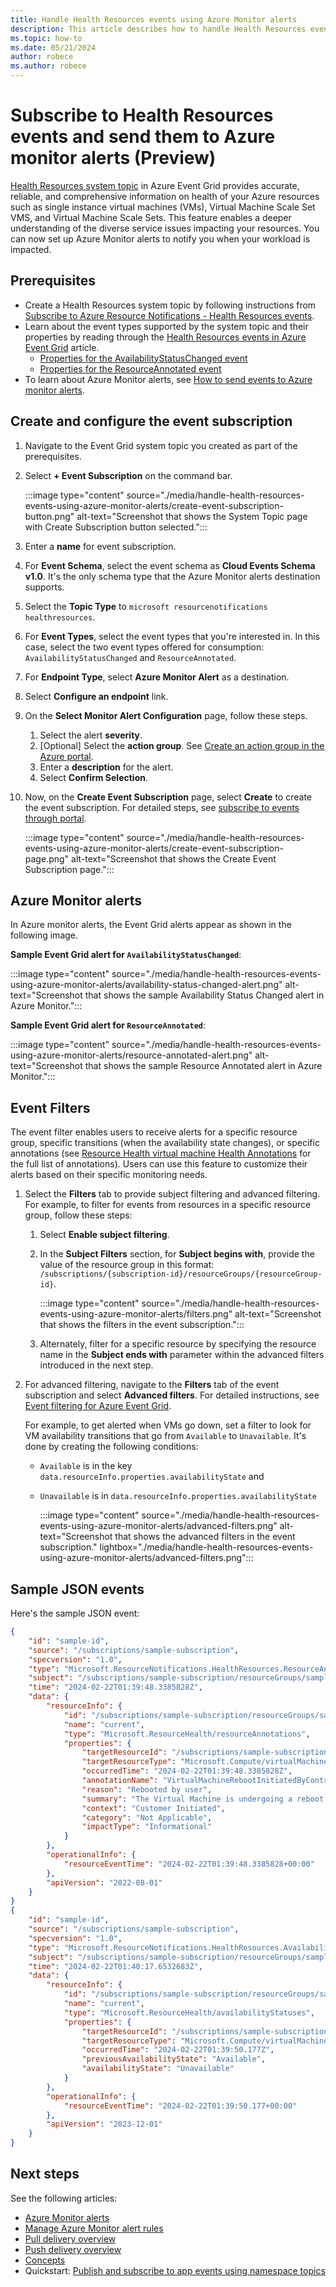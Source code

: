 ```yaml
---
title: Handle Health Resources events using Azure Monitor alerts
description: This article describes how to handle Health Resources events using Azure Monitor alerts. 
ms.topic: how-to
ms.date: 05/21/2024
author: robece
ms.author: robece
---
```


# Subscribe to Health Resources events and send them to Azure monitor alerts (Preview)

[Health Resources system topic](event-schema-health-resources.md) in Azure Event Grid provides accurate, reliable, and comprehensive information on health of your Azure resources such as single instance virtual machines (VMs), Virtual Machine Scale Set VMS, and Virtual Machine Scale Sets. This feature enables a deeper understanding of the diverse service issues impacting your resources. You can now set up Azure Monitor alerts to notify you when your workload is impacted.

## Prerequisites

- Create a Health Resources system topic by following instructions from [Subscribe to Azure Resource Notifications - Health Resources events](subscribe-to-resource-notifications-health-resources-events.md). 
- Learn about the event types supported by the system topic and their properties by reading through the [Health Resources events in Azure Event Grid](event-schema-health-resources.md#event-types) article.
    - [Properties for the AvailabilityStatusChanged event](event-schema-health-resources.md#properties-for-the-availabilitystatuschanged-event)
    - [Properties for the ResourceAnnotated event](event-schema-health-resources.md#properties-for-the-resourceannotated-event)
- To learn about Azure Monitor alerts, see [How to send events to Azure monitor alerts](handler-azure-monitor-alerts.md).

## Create and configure the event subscription

1. Navigate to the Event Grid system topic you created as part of the prerequisites. 
1. Select **+ Event Subscription** on the command bar. 

    :::image type="content" source="./media/handle-health-resources-events-using-azure-monitor-alerts/create-event-subscription-button.png" alt-text="Screenshot that shows the System Topic page with Create Subscription button selected.":::
1. Enter a **name** for event subscription.
1. For **Event Schema**, select the event schema as **Cloud Events Schema v1.0**. It's the only schema type that the Azure Monitor alerts destination supports.
1. Select the **Topic Type** to `microsoft resourcenotifications healthresources`.
1. For **Event Types**, select the event types that you're interested in. In this case, select the two event types offered for consumption: `AvailabilityStatusChanged` and `ResourceAnnotated`.
1. For **Endpoint Type**, select **Azure Monitor Alert** as a destination.
1. Select **Configure an endpoint** link.
1. On the **Select Monitor Alert Configuration** page, follow these steps.
    1. Select the alert **severity**.
    1. [Optional] Select the **action group**. See [Create an action group in the Azure portal](../azure-monitor/alerts/action-groups.md).
    1. Enter a **description** for the alert.
    1. Select **Confirm Selection**.    
1. Now, on the **Create Event Subscription** page, select **Create** to create the event subscription. For detailed steps, see [subscribe to events through portal](subscribe-through-portal.md).

    :::image type="content" source="./media/handle-health-resources-events-using-azure-monitor-alerts/create-event-subscription-page.png" alt-text="Screenshot that shows the Create Event Subscription page.":::


## Azure Monitor alerts

In Azure monitor alerts, the Event Grid alerts appear as shown in the following image.

**Sample Event Grid alert for `AvailabilityStatusChanged`**:

:::image type="content" source="./media/handle-health-resources-events-using-azure-monitor-alerts/availability-status-changed-alert.png" alt-text="Screenshot that shows the sample Availability Status Changed alert in Azure Monitor.":::

**Sample Event Grid alert for `ResourceAnnotated`**:

:::image type="content" source="./media/handle-health-resources-events-using-azure-monitor-alerts/resource-annotated-alert.png" alt-text="Screenshot that shows the sample Resource Annotated alert in Azure Monitor.":::

## Event Filters
The event filter enables users to receive alerts for a specific resource group, specific transitions (when the availability state changes), or specific annotations (see [Resource Health virtual machine Health Annotations](../service-health/resource-health-vm-annotation.md) for the full list of annotations). Users can use this feature to customize their alerts based on their specific monitoring needs.


1. Select the **Filters** tab to provide subject filtering and advanced filtering. For example, to filter for events from resources in a specific resource group, follow these steps:
    1. Select **Enable subject filtering**.
    1. In the **Subject Filters** section, for **Subject begins with**, provide the value of the resource group in this format: `/subscriptions/{subscription-id}/resourceGroups/{resourceGroup-id}`.
    
        :::image type="content" source="./media/handle-health-resources-events-using-azure-monitor-alerts/filters.png" alt-text="Screenshot that shows the filters in the event subscription.":::        
    1. Alternately, filter for a specific resource by specifying the resource name in the **Subject ends with** parameter within the advanced filters introduced in the next step.
2.	For advanced filtering, navigate to the **Filters** tab of the event subscription and select **Advanced filters**. For detailed instructions, see [Event filtering for Azure Event Grid](event-filtering.md#advanced-filtering). 

    For example, to get alerted when VMs go down, set a filter to look for VM availability transitions that go from `Available` to `Unavailable`. It's done by creating the following conditions: 

    - `Available` is in the key `data.resourceInfo.properties.availabilityState` and
    - `Unavailable` is in `data.resourceInfo.properties.availabilityState`
    
        :::image type="content" source="./media/handle-health-resources-events-using-azure-monitor-alerts/advanced-filters.png" alt-text="Screenshot that shows the advanced filters in the event subscription." lightbox="./media/handle-health-resources-events-using-azure-monitor-alerts/advanced-filters.png":::     

  
## Sample JSON events

Here's the sample JSON event:

```json
{
    "id": "sample-id",
    "source": "/subscriptions/sample-subscription",
    "specversion": "1.0",
    "type": "Microsoft.ResourceNotifications.HealthResources.ResourceAnnotated",
    "subject": "/subscriptions/sample-subscription/resourceGroups/sample-rg/providers/Microsoft.Compute/virtualMachines/sample-machine",
    "time": "2024-02-22T01:39:48.3385828Z",
    "data": {
        "resourceInfo": {
            "id": "/subscriptions/sample-subscription/resourceGroups/sample-rg/providers/Microsoft.Compute/virtualMachines/sample-machine/providers/Microsoft.ResourceHealth/resourceAnnotations/current",
            "name": "current",
            "type": "Microsoft.ResourceHealth/resourceAnnotations",
            "properties": {
                "targetResourceId": "/subscriptions/sample-subscription/resourceGroups/sample-rg/providers/Microsoft.Compute/virtualMachines/sample-machine",
                "targetResourceType": "Microsoft.Compute/virtualMachines",
                "occurredTime": "2024-02-22T01:39:48.3385828Z",
                "annotationName": "VirtualMachineRebootInitiatedByControlPlane",
                "reason": "Rebooted by user",
                "summary": "The Virtual Machine is undergoing a reboot as requested by an authorized user or process from within the Virtual machine. No other action is required at this time. ",
                "context": "Customer Initiated",
                "category": "Not Applicable",
                "impactType": "Informational"
            }
        },
        "operationalInfo": {
            "resourceEventTime": "2024-02-22T01:39:48.3385828+00:00"
        },
        "apiVersion": "2022-08-01"
    }
}
{
    "id": "sample-id",
    "source": "/subscriptions/sample-subscription",
    "specversion": "1.0",
    "type": "Microsoft.ResourceNotifications.HealthResources.AvailabilityStatusChanged",
    "subject": "/subscriptions/sample-subscription/resourceGroups/sample-rg/providers/Microsoft.Compute/virtualMachines/sample-machine",
    "time": "2024-02-22T01:40:17.6532683Z",
    "data": {
        "resourceInfo": {
            "id": "/subscriptions/sample-subscription/resourceGroups/sample-rg/providers/Microsoft.Compute/virtualMachines/sample-machinee/providers/Microsoft.ResourceHealth/availabilityStatuses/current",
            "name": "current",
            "type": "Microsoft.ResourceHealth/availabilityStatuses",
            "properties": {
                "targetResourceId": "/subscriptions/sample-subscription/resourceGroups/sample-rg/providers/Microsoft.Compute/virtualMachines/sample-machine",
                "targetResourceType": "Microsoft.Compute/virtualMachines",
                "occurredTime": "2024-02-22T01:39:50.177Z",
                "previousAvailabilityState": "Available",
                "availabilityState": "Unavailable"
            }
        },
        "operationalInfo": {
            "resourceEventTime": "2024-02-22T01:39:50.177+00:00"
        },
        "apiVersion": "2023-12-01"
    }
}

```


## Next steps

See the following articles:

- [Azure Monitor alerts](../azure-monitor/alerts/alerts-overview.md)
- [Manage Azure Monitor alert rules](../azure-monitor/alerts/alerts-manage-alert-rules.md)
- [Pull delivery overview](pull-delivery-overview.md)
- [Push delivery overview](push-delivery-overview.md)
- [Concepts](concepts.md)
- Quickstart: [Publish and subscribe to app events using namespace topics](publish-events-using-namespace-topics.md)
